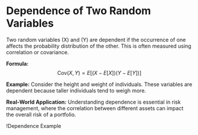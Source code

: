 # Dependence of Two Random Variables

Two random variables \(X\) and \(Y\) are dependent if the occurrence of one affects the probability distribution of the other. This is often measured using correlation or covariance.

**Formula:**
$$ \text{Cov}(X, Y) = E[(X - E[X])(Y - E[Y])] $$

**Example:**
Consider the height and weight of individuals. These variables are dependent because taller individuals tend to weigh more.

**Real-World Application:**
Understanding dependence is essential in risk management, where the correlation between different assets can impact the overall risk of a portfolio.

!Dependence Example
